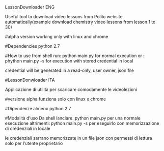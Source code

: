 LessonDownloader ENG

Useful tool to download video lessons from Polito website automatically(example download chemistry video lessons from lesson 1 to 30)

#alpha version
working only with linux and chrome

#Dependencies
python 2.7

#How to use
from shell run:
	python main.py
for normal execution
or :
	phython main.py -s
for execution with stored credential in local

credential will be generated in a read-only, user owner, json file
 
#LessonDonwloader ITA
 
Applicazione di utilità per scaricare comodamente le videolezioni

#versione alpha
funziona solo con linux e chrome

#Dipendenze
almeno python 2.7

#Modalità d'uso
Da shell lanciare:
	python main.py
per una normale esecuzione
altrimenti:
	python main.py -s
per eseguirlo con memorizzazione di credenziali in locale

le credenziali sarrano memorizzate in un file json con permessi di lettura solo per l'utente proprietario
